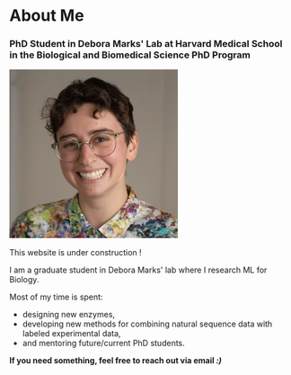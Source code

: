# About Me
### PhD Student in Debora Marks' Lab at Harvard Medical School in the Biological and Biomedical Science PhD Program

<img src="./docs/assets/images/my_head.png" width="300" height="300">

This website is under construction ! 

I am a graduate student in Debora Marks' lab where I research ML for Biology. 

Most of my time is spent: 
-   designing new enzymes, 
-   developing new methods for combining natural sequence data with labeled experimental data, 
-   and mentoring future/current PhD students. 

**If you need something, feel free to reach out via email _:)_**
